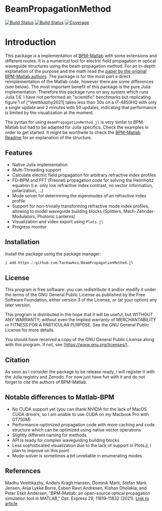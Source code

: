# BeamPropagationMethod

[![Build Status](https://github.com/TacHawkes/BeamPropagationMethod.jl/workflows/CI/badge.svg)](https://github.com/TacHawkes/BeamPropagationMethod.jl/actions)
[![Build Status](https://ci.appveyor.com/api/projects/status/github/TacHawkes/BeamPropagationMethod.jl?svg=true)](https://ci.appveyor.com/project/TacHawkes/BeamPropagationMethod-jl)
[![Coverage](https://codecov.io/gh/TacHawkes/BeamPropagationMethod.jl/branch/master/graph/badge.svg)](https://codecov.io/gh/TacHawkes/BeamPropagationMethod.jl)

# Introduction

This package is a implementation of [BPM-Matlab](https://gitlab.gbar.dtu.dk/biophotonics/BPM-Matlab) with some extensions and different routes.
It is a numerical tool for electric field propagation in optical waveguide structures using the beam propagation method. For an in-depth explanation
of the purpose and the math read the [paper by the original BPM-Matlab authors](https://doi.org/10.1364/OE.420493).
The package is for the most part a direct reimplementation of the Matlab code, however there are some differences (see below). The most important benefit of this package is the pure Julia implementation. Therefore this package runs on any system which runs Julia 1.6. I have not performed an "scientific" benchmarks but replicating figure 1 of [^Veettikazhy2021] takes less than 30s on a i7-4850HQ with only a single update and 2 minutes with 50 updates, indicating that performance is limited by the visualization at the moment.

The syntax for using `BeamPropagationMethod.jl` is very simlar to BPM-Matlab but had to be adapted for Julia specifics. Check the examples in order to get started. It might be worthwile to check the [BPM-Matlab Readme](https://gitlab.gbar.dtu.dk/biophotonics/BPM-Matlab/blob/Release/README.md) for an explanation of the structure.

## Features

* Native Julia implementation
* Multi-Threading support
* Calculate electric field propagation for arbitrary refractive index profiles
* FD-BPM and FFT (Fresnel) propagation code for solving the Helmholtz equation (i.e. only low refractive index contrast, no vector information, polarization, ...)
* Mode solver for determining the eigenmodes of an refractive index profile
* Support for non-trivially transforming refractive mode index profiles, allowing to model waveguide building blocks (Splitters, Mach-Zehnder-Modulators, Photonic Lanterns)
* Visualization and video export using `Plots.jl`
* Progress monitor


## Installation

Install the package using the package manager:

```julia
] add https://github.com/TacHawkes/BeamPropagationMethod.jl
```

## License

This program is free software: you can redistribute it and/or modify it under the terms of the GNU General Public License as published by the Free Software Foundation, either version 3 of the License, or (at your option) any later version.

This program is distributed in the hope that it will be useful, but WITHOUT ANY WARRANTY; without even the implied warranty of MERCHANTABILITY or FITNESS FOR A PARTICULAR PURPOSE. See the GNU General Public License for more details.

You should have received a copy of the GNU General Public License along with this program. If not, see [https://www.gnu.org/licenses/].

## Citation

As soon as I consider the package to be release ready, I will register it with the Julia registry and Zenodo. For now just have fun with it and do not forget to cite the authors of BPM-Matlab.

## Notable differences to Matlab-BPM

* No CUDA support yet (you can thank NVIDIA for the lack of MacOS CUDA drivers, so I am unable to use CUDA on my Macbook Pro with GT750M)
* Performance-optimized propagation code with more caching and code structure which can be optimized using native vector operations
* Slightly different naming for methods
* API is ready for complex waveguiding building blocks
* Less sophisticated visualization due to the lack of support in Plots.jl, I plan to improve on this point
* Mode-solver is sometimes a bit unreliable in enumerating modes

## References

Madhu Veettikazhy, Anders Kragh Hansen, Dominik Marti, Stefan Mark Jensen, Anja Lykke Borre, Esben Ravn Andresen, Kishan Dholakia, and Peter Eskil Andersen, "BPM-Matlab: an open-source optical propagation simulation tool in MATLAB," Opt. Express 29, 11819-11832 (2021). [Link to article](https://doi.org/10.1364/OE.420493)